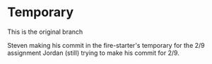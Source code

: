 # Temporary
This is the original branch 

Steven making his commit in the fire-starter's temporary for the 2/9 assignment
Jordan (still) trying to make his commit for 2/9.